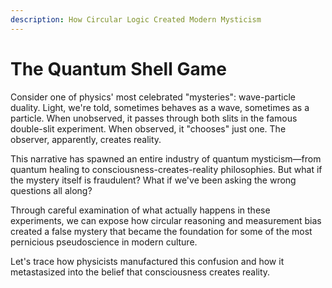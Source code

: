 ```yaml
---
description: How Circular Logic Created Modern Mysticism
---
```


# The Quantum Shell Game

Consider one of physics' most celebrated "mysteries": wave-particle duality. Light, we're told, sometimes behaves as a wave, sometimes as a particle. When unobserved, it passes through both slits in the famous double-slit experiment. When observed, it "chooses" just one. The observer, apparently, creates reality.

This narrative has spawned an entire industry of quantum mysticism—from quantum healing to consciousness-creates-reality philosophies. But what if the mystery itself is fraudulent? What if we've been asking the wrong questions all along?

Through careful examination of what actually happens in these experiments, we can expose how circular reasoning and measurement bias created a false mystery that became the foundation for some of the most pernicious pseudoscience in modern culture.

Let's trace how physicists manufactured this confusion and how it metastasized into the belief that consciousness creates reality.
